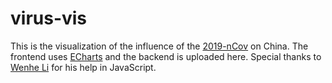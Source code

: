 # virus-vis

This is the visualization of the influence of the [2019-nCov](https://www.wikiwand.com/en/Novel_coronavirus_(2019-nCoV) "2019 novel coronavirus") on China. The frontend uses [ECharts](https://www.echartsjs.com/en/index.html) and the backend is uploaded here. Special thanks to [Wenhe Li](https://github.com/WenheLI) for his help in JavaScript.